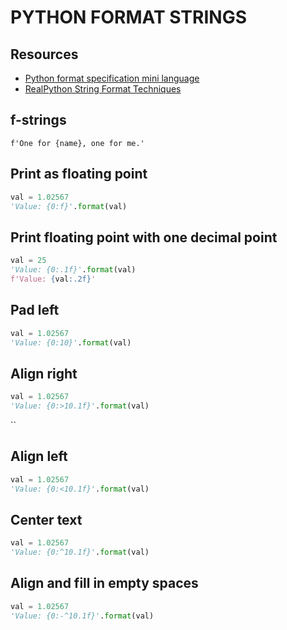 # PYTHON FORMAT STRINGS

## Resources

- [Python format specification mini language](https://docs.python.org/3/library/string.html#format-specification-mini-language)
- [RealPython String Format Techniques](https://realpython.com/python-formatted-output/)

## f-strings

`f'One for {name}, one for me.'`

## Print as floating point

```python
val = 1.02567
'Value: {0:f}'.format(val)
```

## Print floating point with one decimal point

```python
val = 25
'Value: {0:.1f}'.format(val)
f'Value: {val:.2f}'
```

## Pad left

```python
val = 1.02567
'Value: {0:10}'.format(val)
```

## Align right

```python
val = 1.02567
'Value: {0:>10.1f}'.format(val)
```

``

## Align left

```python
val = 1.02567
'Value: {0:<10.1f}'.format(val)
```

## Center text

```python
val = 1.02567
'Value: {0:^10.1f}'.format(val)
```

## Align and fill in empty spaces

```python
val = 1.02567
'Value: {0:-^10.1f}'.format(val)
```

